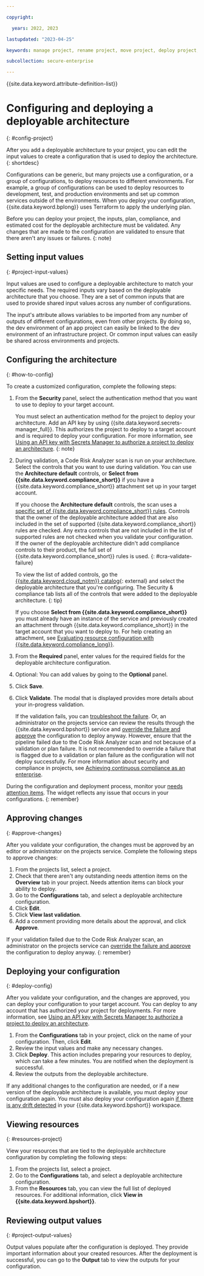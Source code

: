 ```yaml
---

copyright:

  years: 2022, 2023

lastupdated: "2023-04-25"

keywords: manage project, rename project, move project, deploy project, merge request, merge changes

subcollection: secure-enterprise

---
```


{{site.data.keyword.attribute-definition-list}}


# Configuring and deploying a deployable architecture
{: #config-project}

After you add a deployable architecture to your project, you can edit the input values to create a configuration that is used to deploy the architecture.
{: shortdesc}

Configurations can be generic, but many projects use a configuration, or a group of configurations, to deploy resources to different environments. For example, a group of configurations can be used to deploy resources to development, test, and production environments and set up common services outside of the environments. When you deploy your configuration, {{site.data.keyword.bplong}} uses Terraform to apply the underlying plan. 

Before you can deploy your project, the inputs, plan, compliance, and estimated cost for the deployable architecture must be validated. Any changes that are made to the configuration are validated to ensure that there aren't any issues or failures.
{: note}

## Setting input values
{: #project-input-values}

Input values are used to configure a deployable architecture to match your specific needs. The required inputs vary based on the deployable architecture that you choose. They are a set of common inputs that are used to provide shared input values across any number of configurations.

The input's attribute allows variables to be imported from any number of outputs of different configurations, even from other projects. By doing so, the dev environment of an app project can easily be linked to the dev environment of an infrastructure project. Or common input values can easily be shared across environments and projects.

## Configuring the architecture
{: #how-to-config}

To create a customized configuration, complete the following steps:

1. From the **Security** panel, select the authentication method that you want to use to deploy to your target account.

    You must select an authentication method for the project to deploy your architecture. Add an API key by using {{site.data.keyword.secrets-manager_full}}. This authorizes the project to deploy to a target account and is required to deploy your configuration. For more information, see [Using an API key with Secrets Manager to authorize a project to deploy an architecture](/docs/secure-enterprise?topic=secure-enterprise-authorize-project).
    {: note}

1. During validation, a Code Risk Analyzer scan is run on your architecture. Select the controls that you want to use during validation. You can use the **Architecture default** controls, or **Select from {{site.data.keyword.compliance_short}}** if you have a {{site.data.keyword.compliance_short}} attachment set up in your target account.

    If you choose the **Architecture default** controls, the scan uses a [specific set of {{site.data.keyword.compliance_short}} rules](/docs/code-risk-analyzer-cli-plugin?topic=code-risk-analyzer-cli-plugin-cra-cli-plugin#terraform-scc-goals). Controls that the owner of the deployable architecture added that are also included in the set of supported {{site.data.keyword.compliance_short}} rules are checked. Any extra controls that are not included in the list of supported rules are not checked when you validate your configuration. If the owner of the deployable architecture didn't add compliance controls to their product, the full set of {{site.data.keyword.compliance_short}} rules is used. {: #cra-validate-failure}

    To view the list of added controls, go the [{{site.data.keyword.cloud_notm}} catalog](/catalog){: external} and select the deployable architecture that you're configuring. The Security & compliance tab lists all of the controls that were added to the deployable architecture.
    {: tip}

    If you choose **Select from {{site.data.keyword.compliance_short}}** you must already have an instance of the service and previously created an attachment through {{site.data.keyword.compliance_short}} in the target account that you want to deploy to. For help creating an attachment, see [Evaluating resource configuration with {{site.data.keyword.compliance_long}}](/docs/secure-enterprise?topic=secure-enterprise-security-compliance-scanning).

1. From the **Required** panel, enter values for the required fields for the deployable architecture configuration.
1. Optional: You can add values by going to the **Optional** panel.
1. Click **Save**.
1. Click **Validate**. The modal that is displayed provides more details about your in-progress validation.

   If the validation fails, you can [troubleshoot the failure](/docs/secure-enterprise?topic=secure-enterprise-ts-na-failures#na-checks-fail). Or, an administrator on the projects service can review the results through the {{site.data.keyword.bpshort}} service and [override the failure and approve](/docs/secure-enterprise?topic=secure-enterprise-approve-failed-validation) the configuration to deploy anyway. However, ensure that the pipeline failed due to the Code Risk Analyzer scan and not because of a validation or plan failure. It is not recommended to override a failure that is flagged due to a validation or plan failure as the configuration will not deploy successfully. For more information about security and compliance in projects, see [Achieving continuous compliance as an enterprise](/docs/secure-enterprise?topic=secure-enterprise-continuous-compliance).

During the configuration and deployment process, monitor your [needs attention items](/docs/secure-enterprise?topic=secure-enterprise-needs-attention-projects). The widget reflects any issue that occurs in your configurations.
{: remember}

## Approving changes
{: #approve-changes}

After you validate your configuration, the changes must be approved by an editor or administrator on the projects service. Complete the following steps to approve changes:

1. From the projects list, select a project.
1. Check that there aren't any outstanding needs attention items on the **Overview** tab in your project. Needs attention items can block your ability to deploy.
1. Go to the **Configurations** tab, and select a deployable architecture configuration.
1. Click **Edit**.
1. Click **View last validation**.
1. Add a comment providing more details about the approval, and click **Approve**.

If your validation failed due to the Code Risk Analyzer scan, an administrator on the projects service can [override the failure and approve](/docs/secure-enterprise?topic=secure-enterprise-approve-failed-validation) the configuration to deploy anyway.
{: remember}

## Deploying your configuration
{: #deploy-config}

After you validate your configuration, and the changes are approved, you can deploy your configuration to your target account. You can deploy to any account that has authorized your project for deployments. For more information, see [Using an API key with Secrets Manager to authorize a project to deploy an architecture](/docs/secure-enterprise?topic=secure-enterprise-authorize-project).

1. From the **Configurations** tab in your project, click on the name of your configuration. Then, click **Edit**.
1. Review the input values and make any necessary changes.
1. Click **Deploy**. This action includes preparing your resources to deploy, which can take a few minutes. You are notified when the deployment is successful.
1. Review the outputs from the deployable architecture.

If any additional changes to the configuration are needed, or if a new version of the deployable architecture is available, you must deploy your configuration again. You must also deploy your configuration again [if there is any drift detected](/docs/schematics?topic=schematics-drift-note&interface=ui#drift-ui) in your {{site.data.keyword.bpshort}} workspace.

## Viewing resources
{: #resources-project}

View your resources that are tied to the deployable architecture configuration by completing the following steps:

1. From the projects list, select a project.
2. Go to the **Configurations** tab, and select a deployable architecture configuration.
4. From the **Resources** tab, you can view the full list of deployed resources. For additional information, click **View in {{site.data.keyword.bpshort}}**.

## Reviewing output values
{: #project-output-values}

Output values populate after the configuration is deployed. They provide important information about your created resources. After the deployment is successful, you can go to the **Output** tab to view the outputs for your configuration.
